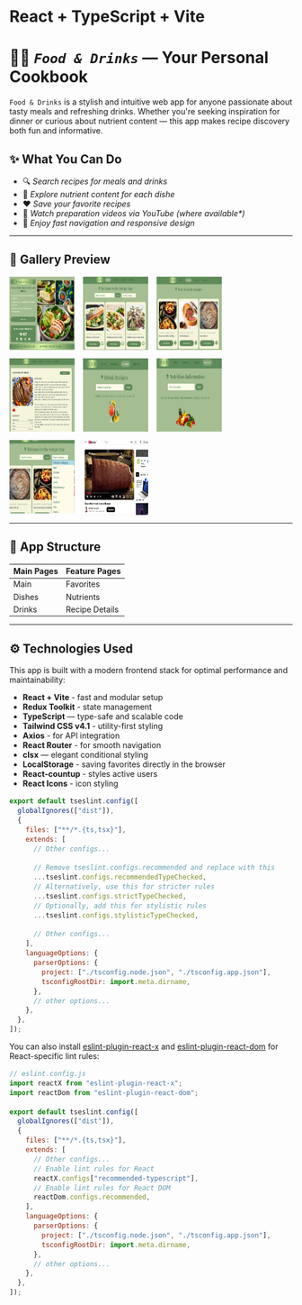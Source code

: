 # React + TypeScript + Vite

# 🧑‍🍳 _`Food & Drinks`_ — Your Personal Cookbook

`Food & Drinks` is a stylish and intuitive web app for anyone passionate about tasty meals and refreshing drinks. Whether you're seeking inspiration for dinner or curious about nutrient content — this app makes recipe discovery both fun and informative.

## ✨ What You Can Do

- 🔍 _Search recipes for meals and drinks_
- 🧠 _Explore nutrient content for each dishe_
- ❤️ _Save your favorite recipes_
- 🎥 _Watch preparation videos via YouTube (where available\*)_
- 📱 _Enjoy fast navigation and responsive design_

---

## 🌿 Gallery Preview

<div style="display: flex; flex-wrap: wrap; gap: 15px;">
  <img src="./src/assets/readme/main.jpg" width="23%" height="130px" alt="dishes"/>
  <img src="./src/assets/readme/home.jpg" width="23%" height="130px" alt="home"/>
  <img src="./src/assets/readme/favorite.jpg" width="23%" height="130px" alt="favorites"/>
  <img src="./src/assets/readme/one.jpg" width="23%" height="130px" alt="one"/>
  <img src="./src/assets/readme/drink.jpg" width="23%" height="130px" alt="drink"/>
  <img src="./src/assets/readme/nutrient.jpg" width="23%" height="130px" alt="nutrient"/>
  <img src="./src/assets/readme/categ.jpg" width="23%" height="130px" alt="detail"/>
  <img src="./src/assets/readme/video.jpg" width="23%" height="133px" alt="video"/>
</div>

---

## 🧭 App Structure

| Main Pages | Feature Pages  |
| ---------- | -------------- |
| Main       | Favorites      |
| Dishes     | Nutrients      |
| Drinks     | Recipe Details |

---

## ⚙️ Technologies Used

This app is built with a modern frontend stack for optimal performance and maintainability:

- **React + Vite** - fast and modular setup
- **Redux Toolkit** - state management
- **TypeScript** — type-safe and scalable code
- **Tailwind CSS v4.1** - utility-first styling
- **Axios** - for API integration
- **React Router** - for smooth navigation
- **clsx** — elegant conditional styling
- **LocalStorage** - saving favorites directly in the browser
- **React-countup** - styles active users
- **React Icons** - icon styling

```js
export default tseslint.config([
  globalIgnores(["dist"]),
  {
    files: ["**/*.{ts,tsx}"],
    extends: [
      // Other configs...

      // Remove tseslint.configs.recommended and replace with this
      ...tseslint.configs.recommendedTypeChecked,
      // Alternatively, use this for stricter rules
      ...tseslint.configs.strictTypeChecked,
      // Optionally, add this for stylistic rules
      ...tseslint.configs.stylisticTypeChecked,

      // Other configs...
    ],
    languageOptions: {
      parserOptions: {
        project: ["./tsconfig.node.json", "./tsconfig.app.json"],
        tsconfigRootDir: import.meta.dirname,
      },
      // other options...
    },
  },
]);
```

You can also install [eslint-plugin-react-x](https://github.com/Rel1cx/eslint-react/tree/main/packages/plugins/eslint-plugin-react-x) and [eslint-plugin-react-dom](https://github.com/Rel1cx/eslint-react/tree/main/packages/plugins/eslint-plugin-react-dom) for React-specific lint rules:

```js
// eslint.config.js
import reactX from "eslint-plugin-react-x";
import reactDom from "eslint-plugin-react-dom";

export default tseslint.config([
  globalIgnores(["dist"]),
  {
    files: ["**/*.{ts,tsx}"],
    extends: [
      // Other configs...
      // Enable lint rules for React
      reactX.configs["recommended-typescript"],
      // Enable lint rules for React DOM
      reactDom.configs.recommended,
    ],
    languageOptions: {
      parserOptions: {
        project: ["./tsconfig.node.json", "./tsconfig.app.json"],
        tsconfigRootDir: import.meta.dirname,
      },
      // other options...
    },
  },
]);
```
